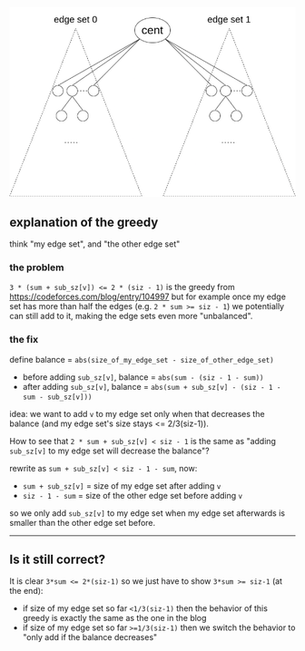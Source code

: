 ![](../../../tests/images/edge_cd.png)

## explanation of the greedy

think "my edge set", and "the other edge set"

### the problem

`3 * (sum + sub_sz[v]) <= 2 * (siz - 1)` is the greedy from https://codeforces.com/blog/entry/104997 but for example once my edge set has more than half the edges (e.g. `2 * sum >= siz - 1`) we potentially can still add to it, making the edge sets even more "unbalanced".

### the fix

define balance = `abs(size_of_my_edge_set - size_of_other_edge_set)`

- before adding `sub_sz[v]`, balance = `abs(sum - (siz - 1 - sum))`
- after adding `sub_sz[v]`, balance = `abs(sum + sub_sz[v] - (siz - 1 - sum - sub_sz[v]))`

idea: we want to add `v` to my edge set only when that decreases the balance (and my edge set's size stays <= 2/3(siz-1)).

How to see that `2 * sum + sub_sz[v] < siz - 1` is the same as "adding `sub_sz[v]` to my edge set will decrease the balance"?

rewrite as `sum + sub_sz[v] < siz - 1 - sum`, now:

- `sum + sub_sz[v]` = size of my edge set after adding `v`
- `siz - 1 - sum` = size of the other edge set before adding `v`

so we only add `sub_sz[v]` to my edge set when my edge set afterwards is smaller than the other edge set before.

---

## Is it still correct?

It is clear `3*sum <= 2*(siz-1)` so we just have to show `3*sum >= siz-1` (at the end):

- if size of my edge set so far `<1/3(siz-1)` then the behavior of this greedy is exactly the same as the one in the blog
- if size of my edge set so far `>=1/3(siz-1)` then we switch the behavior to "only add if the balance decreases"
